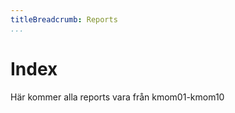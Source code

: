 ```yaml
---
titleBreadcrumb: Reports
...
```

Index
===============================

Här kommer alla reports vara från kmom01-kmom10
